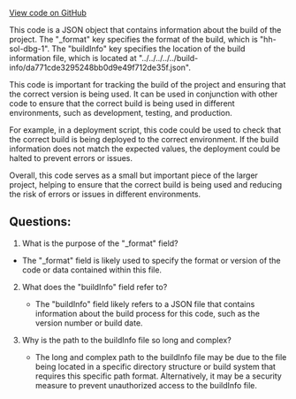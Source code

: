 [View code on GitHub](zoo-labs/zoo/blob/master/contracts/artifacts/@openzeppelin/contracts/token/ERC20/ERC20.sol/ERC20.dbg.json)

This code is a JSON object that contains information about the build of the project. The "_format" key specifies the format of the build, which is "hh-sol-dbg-1". The "buildInfo" key specifies the location of the build information file, which is located at "../../../../../build-info/da771cde3295248bb0d9e49f712de35f.json".

This code is important for tracking the build of the project and ensuring that the correct version is being used. It can be used in conjunction with other code to ensure that the correct build is being used in different environments, such as development, testing, and production.

For example, in a deployment script, this code could be used to check that the correct build is being deployed to the correct environment. If the build information does not match the expected values, the deployment could be halted to prevent errors or issues.

Overall, this code serves as a small but important piece of the larger project, helping to ensure that the correct build is being used and reducing the risk of errors or issues in different environments.
## Questions: 
 1. What is the purpose of the "_format" field?
   - The "_format" field is likely used to specify the format or version of the code or data contained within this file.

2. What does the "buildInfo" field refer to?
   - The "buildInfo" field likely refers to a JSON file that contains information about the build process for this code, such as the version number or build date.

3. Why is the path to the buildInfo file so long and complex?
   - The long and complex path to the buildInfo file may be due to the file being located in a specific directory structure or build system that requires this specific path format. Alternatively, it may be a security measure to prevent unauthorized access to the buildInfo file.